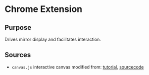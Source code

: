 # Chrome Extension

## Purpose

Drives mirror display and facilitates interaction.

## Sources

* `canvas.js` interactive canvas modified from: [tutorial](http://www.williammalone.com/articles/create-html5-canvas-javascript-drawing-app/), [sourcecode](https://github.com/williammalone/Simple-HTML5-Drawing-App/blob/master/html5-canvas-drawing-app.js)